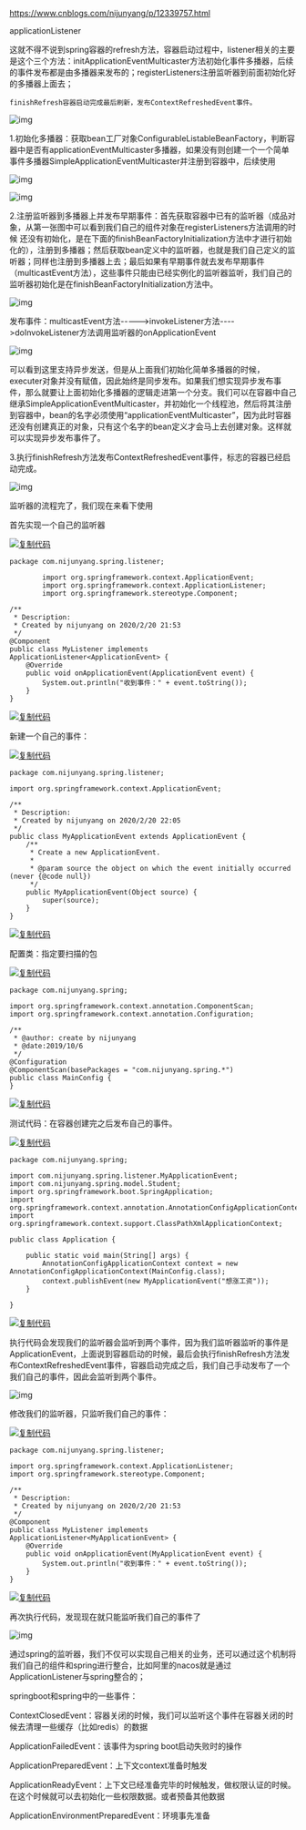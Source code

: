 https://www.cnblogs.com/nijunyang/p/12339757.html

applicationListener

这就不得不说到spring容器的refresh方法，容器启动过程中，listener相关的主要是这个三个方法：initApplicationEventMulticaster方法初始化事件多播器，后续的事件发布都是由多播器来发布的；registerListeners注册监听器到前面初始化好的多播器上面去；

```
finishRefresh容器启动完成最后刷新，发布ContextRefreshedEvent事件。
```

![img](https://img2018.cnblogs.com/i-beta/1216484/202002/1216484-20200220223809919-1224885215.png) 

1.初始化多播器：获取bean工厂对象ConfigurableListableBeanFactory，判断容器中是否有applicationEventMulticaster多播器，如果没有则创建一个一个简单事件多播器SimpleApplicationEventMulticaster并注册到容器中，后续使用

![img](https://img2018.cnblogs.com/i-beta/1216484/202002/1216484-20200220224708945-1345234413.png)

 

 

![img](https://img2018.cnblogs.com/i-beta/1216484/202002/1216484-20200220224651827-867291888.png)

 

2.注册监听器到多播器上并发布早期事件：首先获取容器中已有的监听器（成品对象，从第一张图中可以看到我们自己的组件对象在registerListeners方法调用的时候 还没有初始化，是在下面的finishBeanFactoryInitialization方法中才进行初始化的），注册到多播器；然后获取bean定义中的监听器，也就是我们自己定义的监听器；同样也注册到多播器上去；最后如果有早期事件就去发布早期事件（multicastEvent方法），这些事件只能由已经实例化的监听器监听，我们自己的监听器初始化是在finishBeanFactoryInitialization方法中。

 ![img](https://img2018.cnblogs.com/i-beta/1216484/202002/1216484-20200220225300680-353920099.png)

 

发布事件：multicastEvent方法----->invokeListener方法---->doInvokeListener方法调用监听器的onApplicationEvent

![img](https://img2018.cnblogs.com/i-beta/1216484/202002/1216484-20200220230022286-1387935641.png)

可以看到这里支持异步发送，但是从上面我们初始化简单多播器的时候，executer对象并没有赋值，因此始终是同步发布。如果我们想实现异步发布事件，那么就要让上面初始化多播器的逻辑走进第一个分支。我们可以在容器中自己继承SimpleApplicationEventMulticaster，并初始化一个线程池，然后将其注册到容器中，bean的名字必须使用“applicationEventMulticaster”，因为此时容器还没有创建真正的对象，只有这个名字的bean定义才会马上去创建对象。这样就可以实现异步发布事件了。

 

3.执行finishRefresh方法发布ContextRefreshedEvent事件，标志的容器已经启动完成。

![img](https://img2018.cnblogs.com/i-beta/1216484/202002/1216484-20200220231949679-1753091157.png)

 

 

 

监听器的流程完了，我们现在来看下使用

首先实现一个自己的监听器

[![复制代码](https://common.cnblogs.com/images/copycode.gif)](javascript:void(0);)

```
package com.nijunyang.spring.listener;

        import org.springframework.context.ApplicationEvent;
        import org.springframework.context.ApplicationListener;
        import org.springframework.stereotype.Component;

/**
 * Description:
 * Created by nijunyang on 2020/2/20 21:53
 */
@Component
public class MyListener implements ApplicationListener<ApplicationEvent> {
    @Override
    public void onApplicationEvent(ApplicationEvent event) {
        System.out.println("收到事件：" + event.toString());
    }
}
```

[![复制代码](https://common.cnblogs.com/images/copycode.gif)](javascript:void(0);)

 

新建一个自己的事件：

[![复制代码](https://common.cnblogs.com/images/copycode.gif)](javascript:void(0);)

```
package com.nijunyang.spring.listener;

import org.springframework.context.ApplicationEvent;

/**
 * Description:
 * Created by nijunyang on 2020/2/20 22:05
 */
public class MyApplicationEvent extends ApplicationEvent {
    /**
     * Create a new ApplicationEvent.
     *
     * @param source the object on which the event initially occurred (never {@code null})
     */
    public MyApplicationEvent(Object source) {
        super(source);
    }
}
```

[![复制代码](https://common.cnblogs.com/images/copycode.gif)](javascript:void(0);)

配置类：指定要扫描的包

[![复制代码](https://common.cnblogs.com/images/copycode.gif)](javascript:void(0);)

```
package com.nijunyang.spring;

import org.springframework.context.annotation.ComponentScan;
import org.springframework.context.annotation.Configuration;

/**
 * @author: create by nijunyang
 * @date:2019/10/6
 */
@Configuration
@ComponentScan(basePackages = "com.nijunyang.spring.*")
public class MainConfig {
}
```

[![复制代码](https://common.cnblogs.com/images/copycode.gif)](javascript:void(0);)

测试代码：在容器创建完之后发布自己的事件。

[![复制代码](https://common.cnblogs.com/images/copycode.gif)](javascript:void(0);)

```
package com.nijunyang.spring;

import com.nijunyang.spring.listener.MyApplicationEvent;
import com.nijunyang.spring.model.Student;
import org.springframework.boot.SpringApplication;
import org.springframework.context.annotation.AnnotationConfigApplicationContext;
import org.springframework.context.support.ClassPathXmlApplicationContext;

public class Application {

    public static void main(String[] args) {
        AnnotationConfigApplicationContext context = new AnnotationConfigApplicationContext(MainConfig.class);
        context.publishEvent(new MyApplicationEvent("想涨工资"));
    }

}
```

[![复制代码](https://common.cnblogs.com/images/copycode.gif)](javascript:void(0);)

执行代码会发现我们的监听器会监听到两个事件，因为我们监听器监听的事件是ApplicationEvent，上面说到容器启动的时候，最后会执行finishRefresh方法发布ContextRefreshedEvent事件，容器启动完成之后，我们自己手动发布了一个我们自己的事件，因此会监听到两个事件。

![img](https://img2018.cnblogs.com/i-beta/1216484/202002/1216484-20200220231451838-996578992.png)

 

 

 修改我们的监听器，只监听我们自己的事件：

[![复制代码](https://common.cnblogs.com/images/copycode.gif)](javascript:void(0);)

```
package com.nijunyang.spring.listener;

import org.springframework.context.ApplicationListener;
import org.springframework.stereotype.Component;

/**
 * Description:
 * Created by nijunyang on 2020/2/20 21:53
 */
@Component
public class MyListener implements ApplicationListener<MyApplicationEvent> {
    @Override
    public void onApplicationEvent(MyApplicationEvent event) {
        System.out.println("收到事件：" + event.toString());
    }
}
```

[![复制代码](https://common.cnblogs.com/images/copycode.gif)](javascript:void(0);)

 

 再次执行代码，发现现在就只能监听我们自己的事件了

![img](https://img2018.cnblogs.com/i-beta/1216484/202002/1216484-20200220232334695-1976053426.png)

 

 

通过spring的监听器，我们不仅可以实现自己相关的业务，还可以通过这个机制将我们自己的组件和spring进行整合，比如阿里的nacos就是通过ApplicationListener与spring整合的；

springboot和spring中的一些事件：

ContextClosedEvent：容器关闭的时候，我们可以监听这个事件在容器关闭的时候去清理一些缓存（比如redis）的数据

 

ApplicationFailedEvent：该事件为spring boot启动失败时的操作

ApplicationPreparedEvent：上下文context准备时触发

ApplicationReadyEvent：上下文已经准备完毕的时候触发，做权限认证的时候。在这个时候就可以去初始化一些权限数据。或者预备其他数据

ApplicationEnvironmentPreparedEvent：环境事先准备
